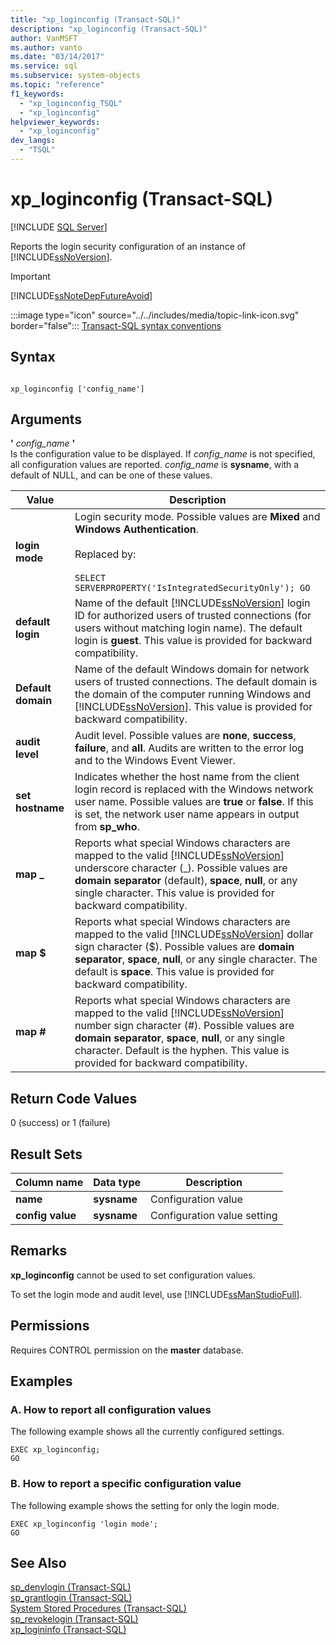 ```yaml
---
title: "xp_loginconfig (Transact-SQL)"
description: "xp_loginconfig (Transact-SQL)"
author: VanMSFT
ms.author: vanto
ms.date: "03/14/2017"
ms.service: sql
ms.subservice: system-objects
ms.topic: "reference"
f1_keywords:
  - "xp_loginconfig_TSQL"
  - "xp_loginconfig"
helpviewer_keywords:
  - "xp_loginconfig"
dev_langs:
  - "TSQL"
---
```

# xp_loginconfig (Transact-SQL)
[!INCLUDE [SQL Server](../../includes/applies-to-version/sqlserver.md)]

  Reports the login security configuration of an instance of [!INCLUDE[ssNoVersion](../../includes/ssnoversion-md.md)].  
  
> [!IMPORTANT]  
>  [!INCLUDE[ssNoteDepFutureAvoid](../../includes/ssnotedepfutureavoid-md.md)]  
  
 :::image type="icon" source="../../includes/media/topic-link-icon.svg" border="false"::: [Transact-SQL syntax conventions](../../t-sql/language-elements/transact-sql-syntax-conventions-transact-sql.md)  
  
## Syntax  
  
```  
  
xp_loginconfig ['config_name']  
```  
  
## Arguments  
 **'** *config_name* **'**  
 Is the configuration value to be displayed. If *config_name* is not specified, all configuration values are reported. *config_name* is **sysname**, with a default of NULL, and can be one of these values.  
  
|Value|Description|  
|-----------|-----------------|  
|**login mode**|Login security mode. Possible values are **Mixed** and **Windows Authentication**.<br /><br /> Replaced by:<br /><br /> `SELECT SERVERPROPERTY('IsIntegratedSecurityOnly'); GO`|  
|**default login**|Name of the default [!INCLUDE[ssNoVersion](../../includes/ssnoversion-md.md)] login ID for authorized users of trusted connections (for users without matching login name). The default login is **guest**. This value is provided for backward compatibility.|  
|**Default domain**|Name of the default Windows domain for network users of trusted connections. The default domain is the domain of the computer running Windows and [!INCLUDE[ssNoVersion](../../includes/ssnoversion-md.md)]. This value is provided for backward compatibility.|  
|**audit level**|Audit level. Possible values are **none**, **success**, **failure**, and **all**. Audits are written to the error log and to the Windows Event Viewer.|  
|**set hostname**|Indicates whether the host name from the client login record is replaced with the Windows network user name. Possible values are **true** or **false**. If this is set, the network user name appears in output from **sp_who**.|  
|**map _**|Reports what special Windows characters are mapped to the valid [!INCLUDE[ssNoVersion](../../includes/ssnoversion-md.md)] underscore character (_). Possible values are **domain separator** (default), **space**, **null**, or any single character. This value is provided for backward compatibility.|  
|**map $**|Reports what special Windows characters are mapped to the valid [!INCLUDE[ssNoVersion](../../includes/ssnoversion-md.md)] dollar sign character ($). Possible values are **domain separator**, **space**, **null**, or any single character. The default is **space**. This value is provided for backward compatibility.|  
|**map #**|Reports what special Windows characters are mapped to the valid [!INCLUDE[ssNoVersion](../../includes/ssnoversion-md.md)] number sign character (#). Possible values are **domain separator**, **space**, **null**, or any single character. Default is the hyphen. This value is provided for backward compatibility.|  
  
## Return Code Values  
 0 (success) or 1 (failure)  
  
## Result Sets  
  
|Column name|Data type|Description|  
|-----------------|---------------|-----------------|  
|**name**|**sysname**|Configuration value|  
|**config value**|**sysname**|Configuration value setting|  
  
## Remarks  
 **xp_loginconfig** cannot be used to set configuration values.  
  
 To set the login mode and audit level, use [!INCLUDE[ssManStudioFull](../../includes/ssmanstudiofull-md.md)].  
  
## Permissions  
 Requires CONTROL permission on the **master** database.  
  
## Examples  
  
### A. How to report all configuration values  
 The following example shows all the currently configured settings.  
  
```  
EXEC xp_loginconfig;  
GO  
```  
  
### B. How to report a specific configuration value  
 The following example shows the setting for only the login mode.  
  
```  
EXEC xp_loginconfig 'login mode';  
GO  
```  
  
## See Also  
 [sp_denylogin &#40;Transact-SQL&#41;](../../relational-databases/system-stored-procedures/sp-denylogin-transact-sql.md)   
 [sp_grantlogin &#40;Transact-SQL&#41;](../../relational-databases/system-stored-procedures/sp-grantlogin-transact-sql.md)   
 [System Stored Procedures &#40;Transact-SQL&#41;](../../relational-databases/system-stored-procedures/system-stored-procedures-transact-sql.md)   
 [sp_revokelogin &#40;Transact-SQL&#41;](../../relational-databases/system-stored-procedures/sp-revokelogin-transact-sql.md)   
 [xp_logininfo &#40;Transact-SQL&#41;](../../relational-databases/system-stored-procedures/xp-logininfo-transact-sql.md)  
  
  
